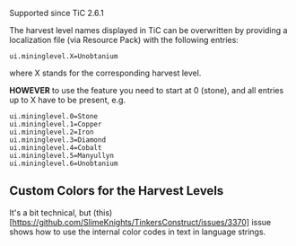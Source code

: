 Supported since TiC 2.6.1

The harvest level names displayed in TiC can be overwritten by providing a localization file (via Resource Pack) with the following entries:

`ui.mininglevel.X=Unobtanium`

where X stands for the corresponding harvest level.

**HOWEVER** to use the feature you need to start at 0 (stone), and all entries up to X have to be present, e.g.

    ui.mininglevel.0=Stone
    ui.mininglevel.1=Copper
    ui.mininglevel.2=Iron
    ui.mininglevel.3=Diamond
    ui.mininglevel.4=Cobalt
    ui.mininglevel.5=Manyullyn
    ui.mininglevel.6=Unobtanium

## Custom Colors for the Harvest Levels

It's a bit technical, but (this)[https://github.com/SlimeKnights/TinkersConstruct/issues/3370] issue shows how to use the internal color codes in text in language strings.